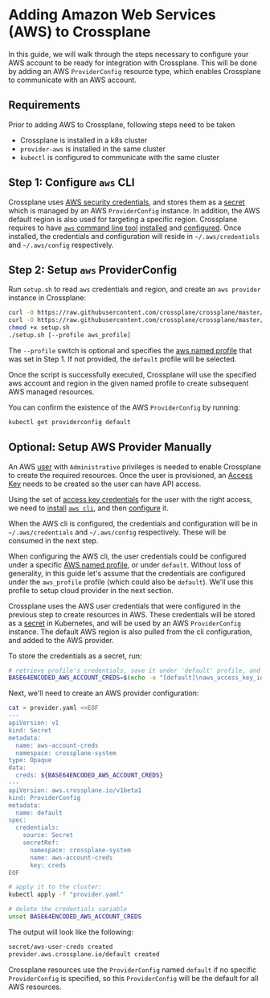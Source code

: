 # Adding Amazon Web Services (AWS) to Crossplane

In this guide, we will walk through the steps necessary to configure your AWS
account to be ready for integration with Crossplane. This will be done by adding
an AWS `ProviderConfig` resource type, which enables Crossplane to communicate with an
AWS account.

## Requirements

Prior to adding AWS to Crossplane, following steps need to be taken

- Crossplane is installed in a k8s cluster
- `provider-aws` is installed in the same cluster
- `kubectl` is configured to communicate with the same cluster

## Step 1: Configure `aws` CLI

Crossplane uses [AWS security credentials], and stores them as a [secret] which
is managed by an AWS `ProviderConfig` instance. In addition, the AWS default region is
also used for targeting a specific region. Crossplane requires to have [`aws`
command line tool] [installed] and [configured]. Once installed, the credentials
and configuration will reside in `~/.aws/credentials` and `~/.aws/config`
respectively.

## Step 2: Setup `aws` ProviderConfig

Run `setup.sh` to read `aws` credentials and region, and create an `aws
provider` instance in Crossplane:

```bash
curl -O https://raw.githubusercontent.com/crossplane/crossplane/master/docs/snippets/configure/aws/providerconfig.yaml
curl -O https://raw.githubusercontent.com/crossplane/crossplane/master/docs/snippets/configure/aws/setup.sh
chmod +x setup.sh
./setup.sh [--profile aws_profile]
```

The `--profile` switch is optional and specifies the [aws named profile] that
was set in Step 1. If not provided, the `default` profile will be selected.

Once the script is successfully executed, Crossplane will use the specified aws
account and region in the given named profile to create subsequent AWS managed
resources.

You can confirm the existence of the  AWS `ProviderConfig` by running:

```bash
kubectl get providerconfig default
```

## Optional: Setup AWS Provider Manually

An AWS [user][aws user] with `Administrative` privileges is needed to enable
Crossplane to create the required resources. Once the user is provisioned, an
[Access Key][] needs to be created so the user can have API access.

Using the set of [access key credentials][AWS security credentials] for the user
with the right access, we need to [install][install-aws] [`aws cli`][aws command
line tool], and then [configure][aws-cli-configure] it.

When the AWS cli is configured, the credentials and configuration will be in
`~/.aws/credentials` and `~/.aws/config` respectively. These will be consumed in
the next step.

When configuring the AWS cli, the user credentials could be configured under a
specific [AWS named profile][], or under `default`. Without loss of generality,
in this guide let's assume that the credentials are configured under the
`aws_profile` profile (which could also be `default`). We'll use this profile to
setup cloud provider in the next section.

Crossplane uses the AWS user credentials that were configured in the previous
step to create resources in AWS. These credentials will be stored as a
[secret][kubernetes secret] in Kubernetes, and will be used by an AWS
`ProviderConfig` instance. The default AWS region is also pulled from the cli
configuration, and added to the AWS provider.

To store the credentials as a secret, run:

```bash
# retrieve profile's credentials, save it under 'default' profile, and base64 encode it
BASE64ENCODED_AWS_ACCOUNT_CREDS=$(echo -e "[default]\naws_access_key_id = $(aws configure get aws_access_key_id --profile $aws_profile)\naws_secret_access_key = $(aws configure get aws_secret_access_key --profile $aws_profile)" | base64  | tr -d "\n")
```

Next, we'll need to create an AWS provider configuration:

```bash
cat > provider.yaml <<EOF
---
apiVersion: v1
kind: Secret
metadata:
  name: aws-account-creds
  namespace: crossplane-system
type: Opaque
data:
  creds: ${BASE64ENCODED_AWS_ACCOUNT_CREDS}
---
apiVersion: aws.crossplane.io/v1beta1
kind: ProviderConfig
metadata:
  name: default
spec:
  credentials:
    source: Secret
    secretRef:
      namespace: crossplane-system
      name: aws-account-creds
      key: creds
EOF

# apply it to the cluster:
kubectl apply -f "provider.yaml"

# delete the credentials variable
unset BASE64ENCODED_AWS_ACCOUNT_CREDS
```

The output will look like the following:

```bash
secret/aws-user-creds created
provider.aws.crossplane.io/default created
```

Crossplane resources use the `ProviderConfig` named `default` if no specific
`ProviderConfig` is specified, so this `ProviderConfig` will be the default for
all AWS resources.

<!-- Named Links -->

[`aws` command line tool]: https://aws.amazon.com/cli/
[AWS SDK for GO]: https://docs.aws.amazon.com/sdk-for-go/v1/developer-guide/setting-up.html
[installed]: https://docs.aws.amazon.com/cli/latest/userguide/getting-started-install.html
[configured]: https://docs.aws.amazon.com/cli/latest/userguide/cli-chap-configure.html
[AWS security credentials]: https://docs.aws.amazon.com/general/latest/gr/aws-security-credentials.html
[secret]:https://kubernetes.io/docs/concepts/configuration/secret/
[aws named profile]: https://docs.aws.amazon.com/cli/latest/userguide/cli-configure-profiles.html
[aws user]: https://docs.aws.amazon.com/mediapackage/latest/ug/setting-up-create-iam-user.html
[Access Key]: https://docs.aws.amazon.com/IAM/latest/UserGuide/id_credentials_access-keys.html
[AWS security credentials]: https://docs.aws.amazon.com/general/latest/gr/aws-security-credentials.html
[aws command line tool]: https://aws.amazon.com/cli/
[install-aws]: https://docs.aws.amazon.com/cli/latest/userguide/getting-started-install.html
[aws-cli-configure]: https://docs.aws.amazon.com/cli/latest/userguide/cli-chap-configure.html
[kubernetes secret]: https://kubernetes.io/docs/concepts/configuration/secret/
[AWS named profile]: https://docs.aws.amazon.com/cli/latest/userguide/cli-configure-profiles.html
